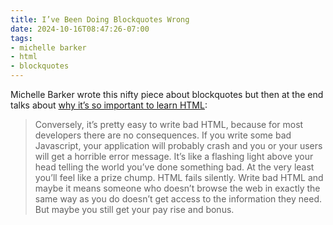 ```yaml
---
title: I’ve Been Doing Blockquotes Wrong
date: 2024-10-16T08:47:26-07:00
tags:
- michelle barker
- html
- blockquotes
---
```


Michelle Barker wrote this nifty piece about blockquotes but then at the end talks about [why it’s so important to learn HTML](https://css-irl.info/ive-been-doing-blockquotes-wrong/):

> Conversely, it’s pretty easy to write bad HTML, because for most developers there are no consequences. If you write some bad Javascript, your application will probably crash and you or your users will get a horrible error message. It’s like a flashing light above your head telling the world you’ve done something bad. At the very least you’ll feel like a prize chump. HTML fails silently. Write bad HTML and maybe it means someone who doesn’t browse the web in exactly the same way as you do doesn’t get access to the information they need. But maybe you still get your pay rise and bonus.
